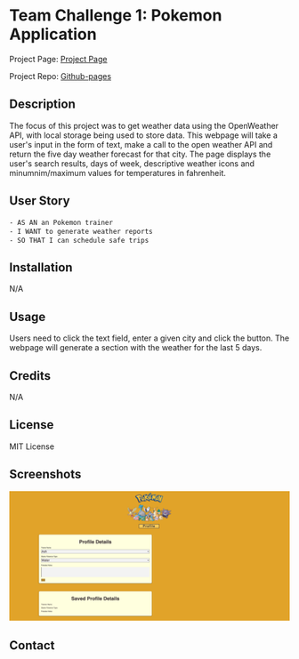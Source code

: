 # Team Challenge 1: Pokemon Application

Project Page: [Project Page](https://timothymichaelcook.github.io/bootcamp-team-project1/)

Project Repo: [Github-pages](https://github.com/timothymichaelcook/bootcamp-team-project1)

## Description

The focus of this project was to get weather data using the OpenWeather API, with local storage being used to store data.
This webpage will take a user's input in the form of text, make a call to the open weather API and return the five day weather forecast for that city. The page displays the user's search results, days of week, descriptive weather icons and minumnim/maximum values for temperatures in fahrenheit.

## User Story

```
- AS AN an Pokemon trainer
- I WANT to generate weather reports
- SO THAT I can schedule safe trips
```

## Installation

N/A

## Usage

Users need to click the text field, enter a given city and click the button. The webpage will generate a section with the weather for the last 5 days.


## Credits

N/A

## License

MIT License

## Screenshots

![Project Screenshot](./assets/images/screenshot1.png)


## Contact

